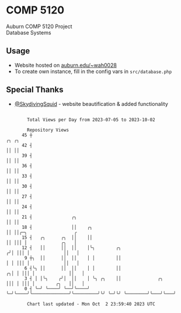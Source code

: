 # COMP 5120
Auburn COMP 5120 Project  
Database Systems

## Usage
- Website hosted on [auburn.edu/~wah0028](https://webhome.auburn.edu/~wah0028/)
- To create own instance, fill in the config vars in `src/database.php`

## Special Thanks
- [@SkydivingSquid](https://github.com/SkydivingSquid) - website beautification & added functionality

```

        Total Views per Day from 2023-07-05 to 2023-10-02

        Repository Views
      45 ┼                                                              ╭╮ ╭╮
      42 ┤                                                              ││ ││
      39 ┤                                                              ││ ││
      36 ┤                                                              ││ ││
      33 ┤                                                              ││ ││
      30 ┤                                                              ││ ││
      27 ┤                                                              ││ ││
      24 ┤                                                              ││ ││
      21 ┤               ╭╮                                             ││ ││
      18 ┤               ││    ╭╮                                       ││ ││╭─╮                  ╭
      15 ┤   ╭╮      ╭╮  ││    ││                                       ││ │││ │             ╭╮   │
      12 ┤   ││      ││  ││    │╰╮        ╭╮                           ╭╯│ │││ │             ││   │
       9 ┼╮  ││      ││  ││    │ │        ││                           │ │ │││ │             ││   │
       6 ┤╰╮ ││      ││  ││    │ │        ││                         ╭╮│ │ │││ │             ││   │
       3 ┤ │ │╰╮    ╭╯│  ││    │ ╰╮ ╭╮    ││              ╭╮         │││ │ │││ │        ╭╮   ││   │
       0 ┤ ╰─╯ ╰────╯ ╰──╯╰────╯  ╰─╯╰────╯╰──────────────╯╰─────────╯╰╯ ╰─╯╰╯ ╰────────╯╰───╯╰───╯

        Chart last updated - Mon Oct  2 23:59:40 2023 UTC
        
```
